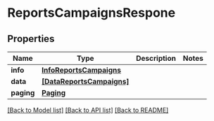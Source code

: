 # ReportsCampaignsRespone


## Properties
Name | Type | Description | Notes
------------ | ------------- | ------------- | -------------
**info** | [**InfoReportsCampaigns**](InfoReportsCampaigns.md) |  | 
**data** | [**[DataReportsCampaigns]**](DataReportsCampaigns.md) |  | 
**paging** | [**Paging**](Paging.md) |  | 


[[Back to Model list]](../../README.md#models) [[Back to API list]](../../README.md#available-methods) [[Back to README]](../../README.md)


